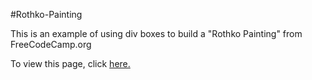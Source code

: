 #Rothko-Painting

This is an example of using div boxes to build a "Rothko Painting" from FreeCodeCamp.org

To view this page, click <a href=https://claudebaxter.github.io/free-code-camp-progress/responsive-web-design/rothko-painting/index.html title="Rothko Painting"> here.</a>
